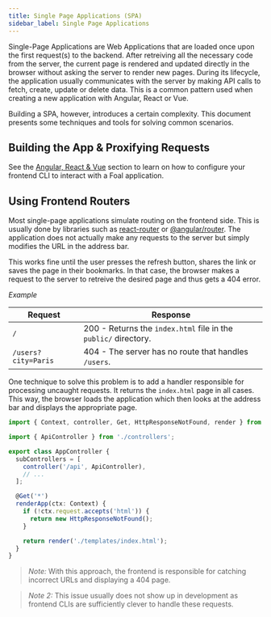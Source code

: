 ```yaml
---
title: Single Page Applications (SPA)
sidebar_label: Single Page Applications
---
```



Single-Page Applications are Web Applications that are loaded once upon the first request(s) to the backend. After retreiving all the necessary code from the server, the current page is rendered and updated directly in the browser without asking the server to render new pages. During its lifecycle, the application usually communicates with the server by making API calls to fetch, create, update or delete data. This is a common pattern used when creating a new application with Angular, React or Vue.

Building a SPA, however, introduces a certain complexity. This document presents some techniques and tools for solving common scenarios.

## Building the App & Proxifying Requests

See the [Angular, React & Vue](./angular-react-vue.md) section to learn on how to configure your frontend CLI to interact with a Foal application.

## Using Frontend Routers

Most single-page applications simulate routing on the frontend side. This is usually done by libraries such as [react-router](https://reacttraining.com/react-router) or [@angular/router](https://angular.io/guide/router). The application does not actually make any requests to the server but simply modifies the URL in the address bar.

This works fine until the user presses the refresh button, shares the link or saves the page in their bookmarks. In that case, the browser makes a request to the server to retreive the desired page and thus gets a 404 error.

*Example*

| Request | Response |
| --- | --- |
| `/` | 200 - Returns the `index.html` file in the `public/` directory. |
| `/users?city=Paris` | 404 - The server has no route that handles `/users`. |

One technique to solve this problem is to add a handler responsible for processing uncaught requests. It returns the `index.html` page in all cases. This way, the browser loads the application which then looks at the address bar and displays the appropriate page.

```typescript
import { Context, controller, Get, HttpResponseNotFound, render } from '@foal/core';

import { ApiController } from './controllers';

export class AppController {
  subControllers = [
    controller('/api', ApiController),
    // ...
  ];

  @Get('*')
  renderApp(ctx: Context) {
    if (!ctx.request.accepts('html')) {
      return new HttpResponseNotFound();
    }

    return render('./templates/index.html');
  }
}
```

> *Note:* With this approach, the frontend is responsible for catching incorrect URLs and displaying a 404 page.

> *Note 2:* This issue usually does not show up in development as frontend CLIs are sufficiently clever to handle these requests.